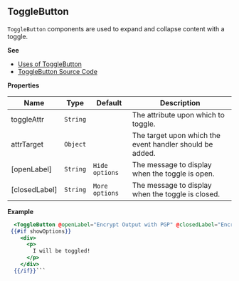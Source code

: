 <a name="ToggleButton
`ToggleButton` components are used to expand and collapse content with a toggle.module_"></a>

## ToggleButton
`ToggleButton` components are used to expand and collapse content with a toggle.

**See**

- [Uses of ToggleButton](https://github.com/hashicorp/vault/search?l=Handlebars&q=ToggleButton)
- [ToggleButton Source Code](https://github.com/hashicorp/vault/blob/master/ui/app/components/toggle-button.js)

**Properties**

| Name | Type | Default | Description |
| --- | --- | --- | --- |
| toggleAttr | <code>String</code> | <code></code> | The attribute upon which to toggle. |
| attrTarget | <code>Object</code> | <code></code> | The target upon which the event handler should be added. |
| [openLabel] | <code>String</code> | <code>Hide options</code> | The message to display when the toggle is open. |
| [closedLabel] | <code>String</code> | <code>More options</code> | The message to display when the toggle is closed. |

**Example**  

```hbs
  <ToggleButton @openLabel="Encrypt Output with PGP" @closedLabel="Encrypt Output with PGP" @toggleTarget={{this}} @toggleAttr="showOptions"/>
 {{#if showOptions}}
    <div>
      <p>
        I will be toggled!
      </p>
    </div>
  {{/if}}```